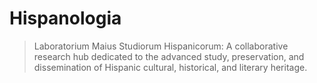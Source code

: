 # Hispanologia

> Laboratorium Maius Studiorum Hispanicorum: A collaborative research hub dedicated to the advanced study, preservation, and dissemination of Hispanic cultural, historical, and literary heritage.
